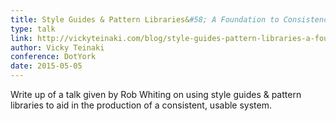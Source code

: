 ```yaml
---
title: Style Guides & Pattern Libraries&#58; A Foundation to Consistency
type: talk
link: http://vickyteinaki.com/blog/style-guides-pattern-libraries-a-foundation-to-consistency/
author: Vicky Teinaki
conference: DotYork
date: 2015-05-05
---
```


Write up of a talk given by Rob Whiting on using style guides & pattern libraries to aid in the production of a consistent, usable system.
